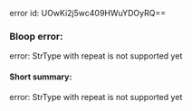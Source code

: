 error id: UOwKi2j5wc409HWuYDOyRQ==
### Bloop error:

error: StrType with repeat is not supported yet
#### Short summary: 

error: StrType with repeat is not supported yet